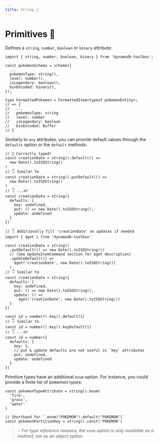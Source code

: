 ```yaml
---
title: String 👷
---
```


# Primitives 👷

Defines a `string`, `number`, `boolean` or `binary` attribute:

```tsx
import { string, number, boolean, binary } from 'dynamodb-toolbox';

const pokemonSchema = schema({
  ...
  pokemonType: string(),
  level: number(),
  isLegendary: boolean(),
  binEncoded: binary(),
});

type FormattedPokemon = FormattedItem<typeof pokemonEntity>;
// => {
//   ...
//   pokemonType: string
//   level: number
//   isLegendary: boolean
//   binEncoded: Buffer
// }
```

Similarly to `any` attributes, you can provide default values through the `defaults` option or the `default` methods:

```tsx
// 🙌 Correctly typed!
const creationDate = string().default(() =>
  new Date().toISOString()
)
// 👇 Similar to
const creationDate = string().putDefault(() =>
  new Date().toISOString()
)
// 👇 ...or
const creationDate = string({
  defaults: {
    key: undefined,
    put: () => new Date().toISOString(),
    update: undefined
  }
})

// 👇 Additionally fill 'creationDate' on updates if needed
import { $get } from 'dynamodb-toolbox'

const creationDate = string()
  .putDefault(() => new Date().toISOString())
  // (See UpdateItemCommand section for $get description)
  .updateDefault(() =>
    $get('creationDate', new Date().toISOString())
  )
// 👇 Similar to
const creationDate = string({
  defaults: {
    key: undefined,
    put: () => new Date().toISOString(),
    update: () =>
      $get('creationDate', new Date().toISOString())
  }
})

const id = number().key().default(1)
// 👇 Similar to
const id = number().key().keyDefault(1)
// 👇 ...or
const id = number({
  defaults: {
    key: 1,
    // put & update defaults are not useful in `key` attributes
    put: undefined,
    update: undefined
  }
})
```

Primitive types have an additional `enum` option. For instance, you could provide a finite list of pokemon types:

```tsx
const pokemonTypeAttribute = string().enum(
  'fire',
  'grass',
  'water'
)

// Shorthand for `.enum("POKEMON").default("POKEMON")`
const pokemonPartitionKey = string().const('POKEMON')
```

> 💡 _For type inference reasons, the `enum` option is only available as a method, not as an object option_
